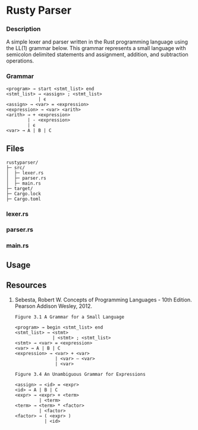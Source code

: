 # Rusty Parser

### Description
A simple lexer and parser written in the Rust programming language using the LL(1) grammar below. This grammar represents a small language with semicolon delimited statements and assignment, addition, and subtraction operations. 

### Grammar
```               
<program> → start <stmt_list> end 
<stmt_list> → <assign> ; <stmt_list>
            | ϵ
<assign> → <var> = <expression>
<expression> → <var> <arith>
<arith> → + <expression>
        | - <expression>
        | ϵ
<var> → A | B | C
```

## Files
```
rustyparser/
├─ src/
│  ├─ lexer.rs
│  ├─ parser.rs
│  ├─ main.rs
├─ target/
├─ Cargo.lock
├─ Cargo.toml
```
### lexer.rs

### parser.rs

### main.rs

## Usage

## Resources
1. Sebesta, Robert W. Concepts of Programming Languages - 10th Edition. Pearson Addison Wesley, 2012.
    ```
    Figure 3.1 A Grammar for a Small Language

    <program> → begin <stmt_list> end 
    <stmt_list> → <stmt>
                  | <stmt> ; <stmt_list>
    <stmt> → <var> = <expression>
    <var> → A | B | C
    <expression> → <var> + <var>
                   | <var> – <var>
                   | <var>
    ```
    ```
    Figure 3.4 An Unambiguous Grammar for Expressions

    <assign> → <id> = <expr>
    <id> → A | B | C 
    <expr> → <expr> + <term>
             | <term>
    <term> → <term> * <factor>
             | <factor>
    <factor> → ( <expr> )
               | <id>
    ```